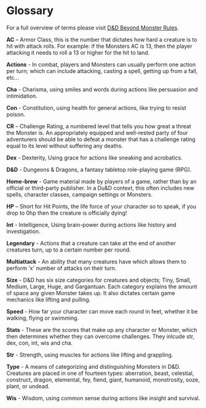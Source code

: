 # Glossary

For a full overview of terms please visit [D&D Beyond Monster Rules](https://www.dndbeyond.com/sources/basic-rules/monsters).

**AC** – Armor Class, this is the number that dictates how hard a creature is to hit with attack rolls. For example: if the Monsters AC is 13, then the player attacking it needs to roll a 13 or higher for the hit to land.

**Actions** - In combat, players and Monsters can usually perform one action per turn; which can include attacking, casting a spell, getting up from a fall, etc…

**Cha** - Charisma, using smiles and words during actions like persuasion and intimidation.

**Con** - Constitution, using health for general actions, like trying to resist poison.

**CR** – Challenge Rating, a numbered level that tells you how great a threat the Monster is. An appropriately equipped and well-rested party of four adventurers should be able to defeat a monster that has a challenge rating equal to its level without suffering any deaths.

**Dex** - Dexterity, Using grace for actions like sneaking and acrobatics.

**D&D** - Dungeons & Dragons, a fantasy tabletop role-playing game (RPG).

**Home-brew** - Game material made by players of a game, rather than by an official or third-party publisher. In a Du&D context, this often includes new spells, character classes, campaign settings or Monsters.

**HP** – Short for Hit Points, the life force of your character so to speak, if you drop to 0hp then the creature is officially dying!

**Int** - Intelligence, Using brain-power during actions like history and investigation.

**Legendary** - Actions that a creature can take at the end of another creatures turn, up to a certain number per round.

**Multiattack** - An ability that many creatures have which allows them to perform 'x' number of attacks on their turn.

**Size** - D&D has six size categories for creatures and objects; Tiny, Small, Medium, Large, Huge, and Gargantuan. Each category explains the amount of space any given Monster takes up. It also dictates certain game mechanics like lifting and pulling.

**Speed** - How far your character can move each round in feet, whether it be walking, flying or swimming.

**Stats** - These are the scores that make up any character or Monster, which then determines whether they can overcome challenges. They inlcude str, dex, con, int, wis and cha.

**Str** - Strength, using muscles for actions like lifting and grappling.

**Type** - A means of categorizing and distinguishing Monsters in D&D. Creatures are placed in one of fourteen types: aberration, beast, celestial, construct, dragon, elemental, fey, fiend, giant, humanoid, monstrosity, ooze, plant, or undead.

**Wis** - Wisdom, using common sense during actions like insight and survival.